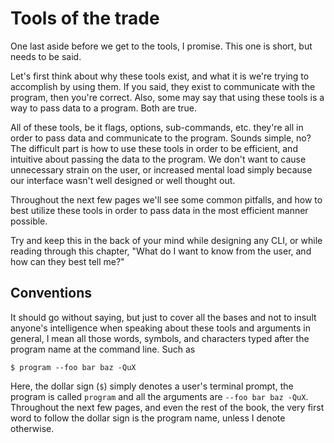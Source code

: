 # Tools of the trade

One last aside before we get to the tools, I promise. This one is short, but needs to be said.

Let's first think about why these tools exist, and what it is we're trying to accomplish by using them. If you said, they exist to communicate with the program, then you're correct. Also, some may say that using these tools is a way to pass data to a program. Both are true.

All of these tools, be it flags, options, sub-commands, etc. they're all in order to pass data and communicate to the program. Sounds simple, no? The difficult part is how to use these tools in order to be efficient, and intuitive about passing the data to the program. We don't want to cause unnecessary strain on the user, or increased mental load simply because our interface wasn't well designed or well thought out.

Throughout the next few pages we'll see some common pitfalls, and how to best utilize these tools in order to pass data in the most efficient manner possible.

Try and keep this in the back of your mind while designing any CLI, or while reading through this chapter, "What do I want to know from the user, and how can they best tell me?"

## Conventions

It should go without saying, but just to cover all the bases and not to insult anyone's intelligence when speaking about these tools and arguments in general, I mean all those words, symbols, and characters typed after the program name at the command line. Such as

```
$ program --foo bar baz -QuX
```

Here, the dollar sign (`$`) simply denotes a user's terminal prompt, the program is called `program` and all the arguments are `--foo bar baz -QuX`. Throughout the next few pages, and even the rest of the book, the very first word to follow the dollar sign is the program name, unless I denote otherwise.
